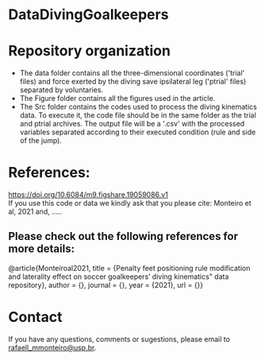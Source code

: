 # DataDivingGoalkeepers

# Repository organization
- The data folder contains all the three-dimensional coordinates ('trial' files) and force exerted by the diving save ipsilateral leg ('ptrial' files) separated by voluntaries. 
- The Figure folder contains all the figures used in the article.
- The Src folder contains the codes used to process the diving kinematics data. To execute it, the code file should be in the same folder as the trial and ptrial archives. The output file will be a '.csv' with the processed variables separated according to their executed condition (rule and side of the jump).

# References: 
https://doi.org/10.6084/m9.figshare.19059086.v1 \
If you use this code or data we kindly ask that you please cite: Monteiro et al, 2021 and, ..... 

## Please check out the following references for more details: 
@article{Monteiroal2021,
    title = {Penalty feet positioning rule modification and laterality effect on soccer goalkeepers’ diving kinematics" data repository},
    author = {},
    journal = {},
    year = {2021},
    url = {}}

# Contact
If you have any questions, comments or sugestions, please email to rafaell_mmonteiro@usp.br.
